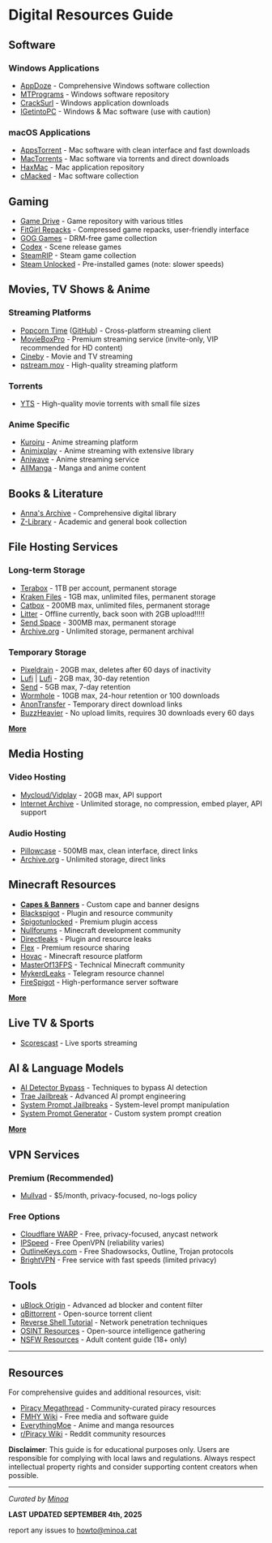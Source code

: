 # Digital Resources Guide

## Software

### Windows Applications
- [AppDoze](https://appdoze.net) - Comprehensive Windows software collection
- [MTPrograms](https://programs.themicrotech.net/) - Windows software repository
- [CrackSurl](https://cracksurl.com) - Windows application downloads
- [IGetintoPC](https://igetintopc.com) - Windows & Mac software (use with caution)

### macOS Applications
- [AppsTorrent](https://appstorrent.ru/) - Mac software with clean interface and fast downloads
- [MacTorrents](https://www.torrentmac.net/) - Mac software via torrents and direct downloads
- [HaxMac](https://haxmac.cc/) - Mac application repository
- [cMacked](https://cmacked.com/) - Mac software collection

## Gaming

- [Game Drive](https://gamedrive.org/) - Game repository with various titles
- [FitGirl Repacks](https://fitgirl-repacks.site/) - Compressed game repacks, user-friendly interface
- [GOG Games](https://gog-games.to/) - DRM-free game collection
- [Codex](https://skidrowcodex.net/) - Scene release games
- [SteamRIP](https://steamrip.com) - Steam game collection
- [Steam Unlocked](https://steamunlocked.net) - Pre-installed games (note: slower speeds)

## Movies, TV Shows & Anime

### Streaming Platforms
- [Popcorn Time](https://jfper.link/build/) ([GitHub](https://github.com/popcorn-official/popcorn-desktop)) - Cross-platform streaming client
- [MovieBoxPro](https://movieboxpro.app) - Premium streaming service (invite-only, VIP recommended for HD content)
- [Cineby](https://www.cineby.ru/) - Movie and TV streaming
- [pstream.mov](https://pstream.mov/) - High-quality streaming platform

### Torrents
- [YTS](https://yts.mx/) - High-quality movie torrents with small file sizes

### Anime Specific
- [Kuroiru](https://kuroiru.co/) - Anime streaming platform
- [Animixplay](https://animixplay.tube/) - Anime streaming with extensive library
- [Aniwave](https://aniwave.to/) - Anime streaming service
- [AllManga](https://allmanga.to/) - Manga and anime content

## Books & Literature

- [Anna's Archive](https://annas-archive.org/search) - Comprehensive digital library
- [Z-Library](https://en.wikipedia.org/wiki/Z-Library#:~:text=URL,(Accessing%20link%20help)) - Academic and general book collection

## File Hosting Services

### Long-term Storage
- [Terabox](https://terabox.com) - 1TB per account, permanent storage
- [Kraken Files](https://krakenfiles.com/) - 1GB max, unlimited files, permanent storage
- [Catbox](https://catbox.moe/) - 200MB max, unlimited files, permanent storage
- [Litter](https://litter.minoa.cat) - Offline currently, back soon with 2GB upload!!!!!
- [Send Space](https://sendspace.com/) - 300MB max, permanent storage
- [Archive.org](https://archive.org) - Unlimited storage, permanent archival

### Temporary Storage
- [Pixeldrain](https://pixeldrain.com/) - 20GB max, deletes after 60 days of inactivity
- [Lufi](https://upload.disroot.org/) | [Lufi](https://lufi.ethibox.fr/) - 2GB max, 30-day retention
- [Send](https://send.vis.ee/) - 5GB max, 7-day retention
- [Wormhole](https://wormhole.app/) - 10GB max, 24-hour retention or 100 downloads
- [AnonTransfer](https://anontransfer.com/) - Temporary direct download links
- [BuzzHeavier](https://buzzheavier.com/) - No upload limits, requires 30 downloads every 60 days

**[More](https://gist.github.com/Bad3r/f7f91a4b4cdd15f467f095fddd5108a7)**

## Media Hosting

### Video Hosting
- [Mycloud/Vidplay](https://vidplay.online/) - 20GB max, API support
- [Internet Archive](https://archive.org) - Unlimited storage, no compression, embed player, API support

### Audio Hosting
- [Pillowcase](https://pillowcase.su/) - 500MB max, clean interface, direct links
- [Archive.org](https://archive.org) - Unlimited storage, direct links

## Minecraft Resources

- **[Capes & Banners](/MC-Banners)** - Custom cape and banner designs
- [Blackspigot](https://www.blackspigot.com/) - Plugin and resource community
- [Spigotunlocked](https://spigotunlocked.org/) - Premium plugin access
- [Nullforums](https://nullforums.net/) - Minecraft development community
- [Directleaks](https://directleaks.net/) - Plugin and resource leaks
- [Flex](https://flexleaks.net/) - Premium resource sharing
- [Hovac](https://go.hovac.lol/) - Minecraft resource platform
- [MasterOf13FPS](https://www.masterof13fps.com/forum/index.php) - Technical Minecraft community
- [MykerdLeaks](https://t.me/mykerdleaks) - Telegram resource channel
- [FireSpigot](https://firespigot.com/) - High-performance server software

**[More](/Minecraft)**

## Live TV & Sports

- [Scorescast](https://scorescast.live/sports/) - Live sports streaming

## AI & Language Models

- [AI Detector Bypass](/LLM-JB/AntiAI-Bypass) - Techniques to bypass AI detection
- [Trae Jailbreak](/LLM-JB/Trae-JB) - Advanced AI prompt engineering
- [System Prompt Jailbreaks](/LLM-JB/System-Prompt-JB) - System-level prompt manipulation
- [System Prompt Generator](/LLM-JB/System-Prompt-Maker) - Custom system prompt creation

**[More](https://github.com/elder-plinius/L1B3RT45/tree/main)**

## VPN Services

### Premium (Recommended)
- [Mullvad](https://mullvad.net/) - $5/month, privacy-focused, no-logs policy

### Free Options
- [Cloudflare WARP](https://one.one.one.one/) - Free, privacy-focused, anycast network
- [IPSpeed](https://ipspeed.info/freevpn_openvpn.php) - Free OpenVPN (reliability varies)
- [OutlineKeys.com](https://outlinekeys.com/) - Free Shadowsocks, Outline, Trojan protocols
- [BrightVPN](https://brightvpn.com/) - Free service with fast speeds (limited privacy)

## Tools

- [uBlock Origin](https://ublock.org) - Advanced ad blocker and content filter
- [qBittorrent](https://www.qbittorrent.org/) - Open-source torrent client
- [Reverse Shell Tutorial](/RVshell) - Network penetration techniques
- [OSINT Resources](/OSINT) - Open-source intelligence gathering
- [NSFW Resources](/NSFW) - Adult content guide (18+ only)

---

## Resources

For comprehensive guides and additional resources, visit:
- [Piracy Megathread](https://rentry.co/megathread) - Community-curated piracy resources
- [FMHY Wiki](https://fmhy.net/beginners-guide) - Free media and software guide
- [EverythingMoe](https://everythingmoe.com/) - Anime and manga resources
- [r/Piracy Wiki](https://www.reddit.com/r/Piracy/wiki/index) - Reddit community resources

**Disclaimer**: This guide is for educational purposes only. Users are responsible for complying with local laws and regulations. Always respect intellectual property rights and consider supporting content creators when possible.

---

*Curated by [Minoa](https://bio.minoa.cat)*

**LAST UPDATED SEPTEMBER 4th, 2025**

report any issues to howto@minoa.cat